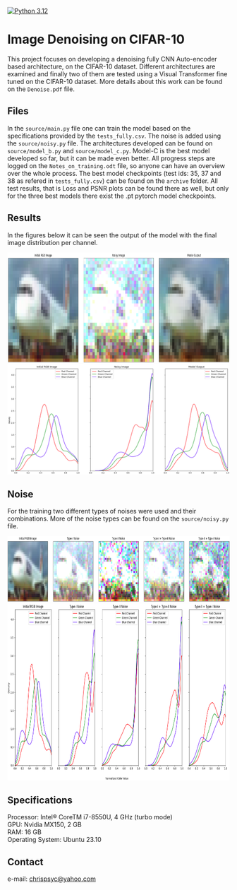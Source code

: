 [![Python 3.12](https://img.shields.io/badge/python-3.12-blue.svg)](https://www.python.org/downloads/release/python-360/)

# Image Denoising on CIFAR-10
This project focuses on developing a denoising fully CNN Auto-encoder based architecture, on the CIFAR-10 dataset. Different architectures are examined and finally two of them are tested using a Visual Transformer fine tuned on the CIFAR-10 dataset. More details about this work can be found on the `Denoise.pdf` file.

## Files
In the `source/main.py` file one can train the model based on the specifications provided by the `tests_fully.csv`. The noise is added using the `source/noisy.py` file. The architectures developed can be found on  `source/model_b.py` and `source/model_c.py`. Model-C is the best model developed so far, but it can be made even better. All progress steps are logged on the `Notes_on_training.odt` file, so anyone can have an overview over the whole process. The best model checkpoints (test ids: 35, 37 and 38 as refered in `tests_fully.csv`) can be found on the `archive` folder. All test results, that is Loss and PSNR plots can be found there as well, but only for the three best models there exist the .pt pytorch model checkpoints.

## Results
In the figures below it can be seen the output of the model with the final image distribution per channel.


<img src="https://github.com/Xritsos/Denoising/blob/main/images/Noisy_output.png" width="800" height="250" />
<img src="https://github.com/Xritsos/Denoising/blob/main/images/Noisy_output_kdes.png" width="800" height="250" />

## Noise
For the training two different types of noises were used and their combinations. More of the noise types can be found on the `source/noisy.py` file.


<img src="https://github.com/Xritsos/Denoising/blob/main/images/Noise_types.png" width="1000" height="150" />
<img src="https://github.com/Xritsos/Denoising/blob/main/images/Noise_types_kdes.png" width="1000" height="400" />

## Specifications
Processor: Intel® CoreTM i7-8550U, 4 GHz (turbo mode)  
GPU: Nvidia MX150, 2 GB  
RAM: 16 GB  
Operating System: Ubuntu 23.10

## Contact
e-mail: chrispsyc@yahoo.com
